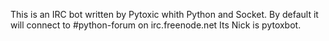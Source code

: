 This is an IRC bot written by Pytoxic whith Python and Socket. By default it will connect to #python-forum on irc.freenode.net
Its Nick is pytoxbot.